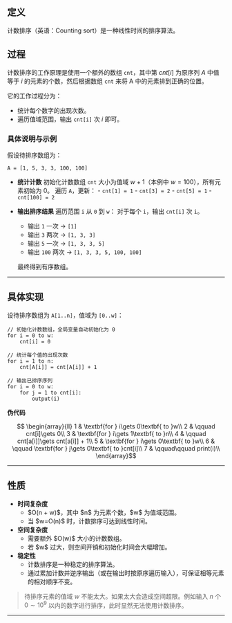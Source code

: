 ## 定义


计数排序（英语：Counting sort）是一种线性时间的排序算法。


## 过程

计数排序的工作原理是使用一个额外的数组 `cnt`，其中第 $cnt[i]$ 为原序列 $A$ 中值等于 $i$ 的元素的个数，然后根据数组 `cnt` 来将 A 中的元素排到正确的位置。


它的工作过程分为：

- 统计每个数字的出现次数。
- 遍历值域范围，输出 `cnt[i]` 次 $i$ 即可。


### 具体说明与示例

假设待排序数组为：

```
A = [1, 5, 3, 3, 100, 100]
```

- **统计计数**
   初始化计数数组 `cnt` 大小为值域 $w+1$（本例中 $w = 100$），所有元素初始为 $0$。
   遍历 `A`，更新：
      - `cnt[1] = 1`
      - `cnt[3] = 2`
      - `cnt[5] = 1`
      - `cnt[100] = 2`

- **输出排序结果**
   遍历范围 `i` 从 `0` 到 `w`：
   对于每个 `i`，输出 `cnt[i]` 次 `i`。
     - 输出 `1` 一次 $\to$ `[1]`
     - 输出 `3` 两次 $\to$ `[1, 3, 3]`
     - 输出 `5` 一次 $\to$ `[1, 3, 3, 5]`
     - 输出 `100` 两次 $\to$ `[1, 3, 3, 5, 100, 100]`

   最终得到有序数组。


___



## 具体实现

设待排序数组为 `A[1..n]`，值域为 `[0..w]`：

```pseudo
// 初始化计数数组，全局变量自动初始化为 0
for i = 0 to w:
    cnt[i] = 0

// 统计每个值的出现次数
for i = 1 to n:
    cnt[A[i]] = cnt[A[i]] + 1

// 输出已排序序列
for i = 0 to w:
    for j = 1 to cnt[i]:
        output(i)
```


**伪代码**


$$
\begin{array}{ll}
1 & \textbf{for } i\gets 0\textbf{ to }w\\
2 & \qquad cnt[i]\gets 0\\
3 & \textbf{for } i\gets 1\textbf{ to }n\\
4 & \qquad cnt[a[i]]\gets cnt[a[i]] + 1\\
5 & \textbf{for } i\gets 0\textbf{ to }w\\
6 & \qquad \textbf{for } j\gets 0\textbf{ to }cnt[i]\\
7 & \qquad\qquad print(i)\\
\end{array}$$

___

## 性质

- **时间复杂度**
    - \$O(n + w)\$，其中 \$n\$ 为元素个数，\$w\$ 为值域范围。
    - 当 \$w=O(n)\$ 时，计数排序可达到线性时间。
- **空间复杂度**
    - 需要额外 \$O(w)\$ 大小的计数数组。
    - 若 \$w\$ 过大，则空间开销和初始化时间会大幅增加。
- **稳定性**
    - 计数排序是一种稳定的排序算法。
    - 通过累加计数并逆序输出（或在输出时按原序遍历输入），可保证相等元素的相对顺序不变。



> 待排序元素的值域 $w$ 不能太大。如果太大会造成空间超限。例如输入 $n$ 个 $0\sim 10^9$ 以内的数字进行排序，此时显然无法使用计数排序。

---




